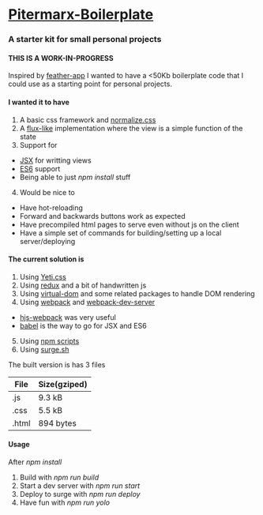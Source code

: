 # [Pitermarx-Boilerplate](https://pitermarx-boilerplate.surge.sh)
### A starter kit for small personal projects

#### THIS IS A WORK-IN-PROGRESS

Inspired by [feather-app](https://github.com/HenrikJoreteg/feather-app/)
I wanted to have a <50Kb boilerplate code that I could use as a starting point for personal projects.

#### I wanted it to have
1. A basic css framework and [normalize.css](https://necolas.github.io/normalize.css/)
2. A [flux-like](https://facebook.github.io/flux/) implementation where the view is a simple function of the state
3. Support for
  * [JSX](https://facebook.github.io/jsx/) for writting views 
  * [ES6](https://esdiscuss.org/topic/javascript-2015) support
  * Being able to just *npm install* stuff
4. Would be nice to
  * Have hot-reloading 
  * Forward and backwards buttons work as expected
  * Have precompiled html pages to serve even without js on the client
  * Have a simple set of commands for building/setting up a local server/deploying 

#### The current solution is
 
1. Using [Yeti.css](http://yeticss.com/)
2. Using [redux](https://github.com/rackt/redux) and a bit of handwritten js
3. Using [virtual-dom](https://github.com/Matt-Esch/virtual-dom) and some related packages to handle DOM rendering
4. Using [webpack](https://webpack.github.io/) and [webpack-dev-server](http://webpack.github.io/docs/webpack-dev-server.html)
  * [hjs-webpack](https://github.com/henrikjoreteg/hjs-webpack) was very useful
  * [babel](https://babeljs.io/) is the way to go for JSX and ES6
5. Using [npm scripts](https://docs.npmjs.com/misc/scripts)
6. Using [surge.sh](https://surge.sh/)

The built version is has 3 files

|File |Size(gziped)|
|-----|------------|
|.js  |9.3 kB      |
|.css |5.5 kB      |
|.html|894 bytes   |

#### Usage

After *npm install*

1. Build with *npm run build*
2. Start a dev server with *npm run start*
3. Deploy to surge with *npm run deploy*
4. Have fun with *npm run yolo*
